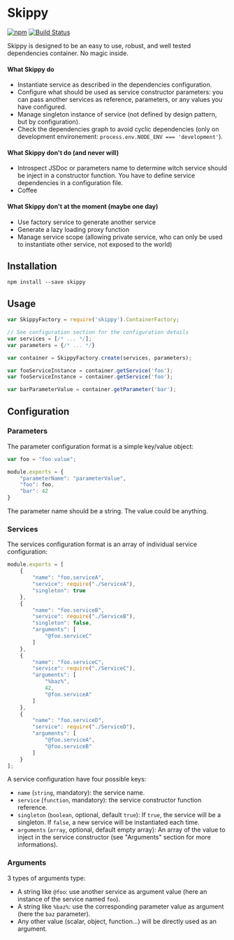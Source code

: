 # Skippy

[![npm](https://img.shields.io/npm/v/skippy.svg)](https://www.npmjs.com/package/skippy)
[![Build Status](https://travis-ci.org/rezzza/skippy.svg?branch=master)](https://travis-ci.org/rezzza/skippy)

Skippy is designed to be an easy to use, robust, and well tested dependencies container. No magic inside.

#### What Skippy do
- Instantiate service as described in the dependencies configuration.
- Configure what should be used as service constructor parameters: you can pass another services as reference, parameters, or any values you have configured.
- Manage singleton instance of service (not defined by design pattern, but by configuration).
- Check the dependencies graph to avoid cyclic dependencies (only on development environement: `process.env.NODE_ENV === 'development'`).

#### What Skippy don't do (and never will)
- Introspect JSDoc or parameters name to determine witch service should be inject in a constructor function. You have to define service dependencies in a configuration file.
- Coffee

#### What Skippy don't at the moment (maybe one day)
- Use factory service to generate another service
- Generate a lazy loading proxy function
- Manage service scope (allowing private service, who can only be used to instantiate other service, not exposed to the world)


## Installation

```
npm install --save skippy
```

## Usage

```javascript
var SkippyFactory = require('skippy').ContainerFactory;

// See configuration section for the configuration details
var services = [/* ... */];
var parameters = {/* ... */}

var container = SkippyFactory.create(services, parameters);

var fooServiceInstance = container.getService('foo');
var fooServiceInstance = container.getService('foo');

var barParameterValue = container.getParameter('bar');

```

## Configuration

### Parameters

The parameter configuration format is a simple key/value object:

```javascript
var foo = "foo value";

module.exports = {
    "parameterName": "parameterValue",
    "foo": foo,
    "bar": 42
}
```

The parameter name should be a string. The value could be anything.


### Services

The services configuration format is an array of individual service configuration:

```javascript
module.exports = [
    {
        "name": "foo.serviceA",
        "service": require("./ServiceA"),
        "singleton": true
    },
    {
        "name": "foo.serviceB",
        "service": require("./ServiceB"),
        "singleton": false,
        "arguments": [
            "@foo.serviceC"
        ]
    },
    {
        "name": "foo.serviceC",
        "service": require("./ServiceC"),
        "arguments": [
            "%baz%",
            42,
            "@foo.serviceA"
        ]
    },
    {
        "name": "foo.serviceD",
        "service": require("./ServiceD"),
        "arguments": [
            "@foo.serviceA",
            "@foo.serviceB"
        ]
    }
];
```

A service configuration have four possible keys:
- `name` (`string`, mandatory): the service name.
- `service` (`function`, mandatory): the service constructor function reference.
- `singleton` (`boolean`, optional, default `true`): If `true`, the service will be a singleton. If `false`, a new service will be instantiated each time.
- `arguments` (`array`, optional, default empty array): An array of the value to inject in the service constructor (see "Arguments" section for more informations).


### Arguments

3 types of arguments type:
- A string like `@foo`: use another service as argument value (here an instance of the service named `foo`).
- A string like `%baz%`: use the corresponding parameter value as argument (here the `baz` parameter).
- Any other value (scalar, object, function...) will be directly used as an argument.
